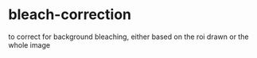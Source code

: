 # bleach-correction

to correct for background bleaching, either based on the roi drawn or the whole image
